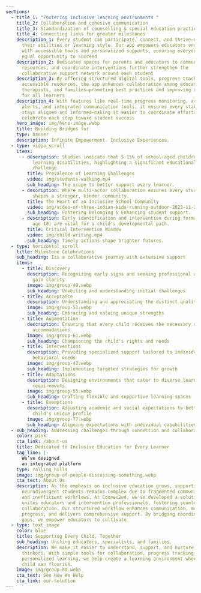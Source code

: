 ```yaml
---
sections:
  - title_1: "Fostering inclusive learning environments "
    title_2: Collaboration and cohesive communication
    title_3: Standardization of counselling & special education practices
    title_4: Connecting links for greater milestones
    description_1: Every student can participate, connect, and thrive—no matter
      their abilities or learning style. Our app empowers educators and learners
      with accessible tools and personalized supports, ensuring everyone has an
      equal opportunity to succeed
    description_2: Dedicated spaces for parents and educators to communicate, share
      resources, and coordinate interventions further strengthen the
      collaborative support network around each student
    description_3: By offering structured digital tools, progress tracking, and
      accessible resources, the app enhances collaboration among educators,
      therapists, and families—promoting best practices and improving outcomes
      for all learners
    description_4: With features like real-time progress monitoring, automated
      alerts, and integrated communication tools, it ensures every stakeholder
      stays aligned and informed—making it easier to coordinate efforts and
      celebrate each step toward student success
    hero_image: img/hero-image.webp
    title: Building Bridges for
    type: banner
    description: Infinite Empowerment. Inclusive Experiences.
  - type: video_scroll
    items:
      - description: Studies indicate that 5-15% of school-aged children face specific
          learning disabilities, highlighting a significant educational
          challenge.​
        title: Prevalence of Learning Challenges
        video: img/students-walking.mp4
        sub_heading: The scope to better support every learner.
      - description: Where multi-actor collaboration ensures every student’s uniqueness
          shapes a stronger, kinder community.
        title: The Heart of an Inclusive School Community
        video: img/video-of-three-indian-kids-running-outdoor-2023-11-27-04-50-28-utc.mp4
        sub_heading: Fostering Belonging & Enhancing student support.
      - description: Early identification and intervention during formative years (up to
          age 10) are vital for a child's developmental path.​
        title: Critical Intervention Window
        video: img/child-writing.mp4
        sub_heading: Timely actions shape brighter futures.
  - type: horizontal_scroll
    title: Milestone Celebrations
    sub_heading: Its a collaborative journey with extensive support
    items:
      - title: Discovery
        description: Recognizing early signs and seeking professional assessments to
          gain clarity
        image: img/group-49.webp
        sub_heading: Unveiling and understanding initial challenges
      - title: Acceptance
        description: Understanding and appreciating the distinct qualities each child brings
        image: img/group-51.webp
        sub_heading: Embracing and valuing unique strengths
      - title: Augmentation
        description: Ensuring that every child receives the necessary support and
          accommodations
        image: img/group-61.webp
        sub_heading: Championing the child's rights and needs
      - title: Interventions
        description: Providing specialized support tailored to individual learning and
          behavioral needs
        image: img/group-43.webp
        sub_heading: Implementing targeted strategies for growth
      - title: Adaptations
        description: Designing environments that cater to diverse learning styles and
          requirements
        image: img/group-55.webp
        sub_heading: Crafting flexible and supportive learning spaces
      - title: Exemptions
        description: Adjusting academic and social expectations to better suit each
          child's unique profile
        image: img/group-77.webp
        sub_heading: Aligning expectations with individual capabilities
  - sub_heading: Addressing challenges through connection and collaboration
    color: pink
    cta_link: /about-us
    title: Dedicated to Inclusive Education for Every Learner
    tag_line: |-
      We’ve designed 
      an integrated platform
    type: rolling_hills
    image: img/group-of-people-discussing-something.webp
    cta_text: About Us
    description: As the emphasis on inclusive education grows, supporting
      neurodivergent students remains complex due to fragmented communication
      and inefficient workflows. At Connec2ed, we've developed a solution that
      unites educators and intervention professionals, fostering seamless
      collaboration. Our structured workflow enhances communication, monitors
      progress, and delivers comprehensive support. By bridging coordination
      gaps, we empower educators to cultivate
  - type: text_image
    color: blue
    title: Supporting Every Child, Together
    sub_heading: Uniting educators, specialists, and families.
    description: We make it easier to understand, support, and nurture unique
      thinkers. With simple tools for collaboration, progress tracking, and
      personalized learning, we help create a learning environment where every
      child can flourish.
    image: img/group-80.webp
    cta_text: See How We Help
    cta_link: our-solution
---
```

